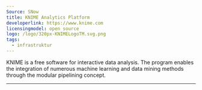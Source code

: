 ```yaml
---
Source: SNow
title: KNIME Analytics Platform
developerlink: https://www.knime.com
licensingmodel: open source
logo: /logo/320px-KNIMELogoTM.svg.png
tags:
  - infrastruktur
---
```


KNIME is a free software for interactive data analysis. The program enables the integration of numerous machine learning and data mining methods through the modular pipelining concept.

---
